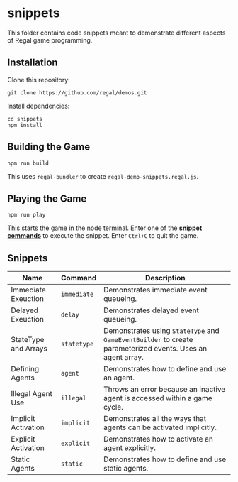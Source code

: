 # snippets
This folder contains code snippets meant to demonstrate different aspects of Regal game programming.

## Installation
Clone this repository:

```
git clone https://github.com/regal/demos.git
```

Install dependencies:

```
cd snippets
npm install
```

## Building the Game
```
npm run build
```

This uses `regal-bundler` to create `regal-demo-snippets.regal.js`.

## Playing the Game
```
npm run play
```

This starts the game in the node terminal. Enter one of the [**snippet commands**](#snippets-1) to execute the snippet. Enter `Ctrl+C` to quit the game.

## Snippets

Name | Command | Description
--- | --- | ---
Immediate Exeuction | `immediate` | Demonstrates immediate event queueing.
Delayed Exeuction | `delay` | Demonstrates delayed event queueing.
StateType and Arrays | `statetype` | Demonstrates using `StateType` and `GameEventBuilder` to create parameterized events. Uses an agent array.
Defining Agents | `agent` | Demonstrates how to define and use an agent.
Illegal Agent Use | `illegal` | Throws an error because an inactive agent is accessed within a game cycle.
Implicit Activation | `implicit` | Demonstrates all the ways that agents can be activated implicitly.
Explicit Activation | `explicit` | Demonstrates how to activate an agent explicitly.
Static Agents | `static` | Demonstrates how to define and use static agents.

